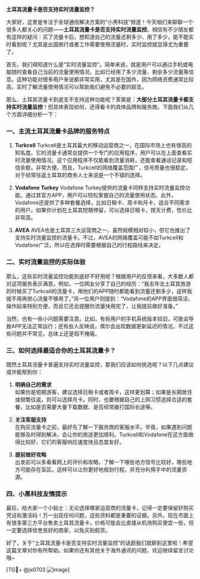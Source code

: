 **土耳其流量卡是否支持实时流量监控？**

大家好，这里是专注于全球通信解决方案的“小黑科技”频道！今天咱们来聊聊一个很多人都关心的问题——**土耳其流量卡是否支持实时流量监控**。相信有不少朋友都有这样的疑问：买了流量卡后，想知道自己的流量还剩多少、用了多少，能不能实时看到呢？尤其是出国旅行或者工作需要使用流量时，实时监控就显得尤为重要了。

首先，我们得知道什么是“实时流量监控”。简单来说，就是用户可以通过手机或电脑随时查看自己当前的流量使用情况，比如已经用了多少流量、剩余多少流量等信息。这种功能对很多用户来说都非常实用，尤其是在国外，因为网络资费通常比较高，实时了解流量使用情况可以帮助我们避免不必要的超支。

那么，土耳其流量卡到底支不支持这种功能呢？答案是：**大部分土耳其流量卡都支持实时流量监控**！但具体表现如何，还得看卡的具体品牌和服务商。下面我们从几个方面详细分析一下：

### 一、主流土耳其流量卡品牌的服务特点

1. **Turkcell**
   Turkcell是土耳其最大的移动运营商之一，在国际市场上也有很高的知名度。它的流量卡通常会提供一个专门的应用程序，用户可以在上面查看实时流量使用情况。这个应用程序不仅能看到流量消耗，还能查看通话记录和短信余额，非常方便。而且，Turkcell的网络覆盖范围广，信号质量也很稳定，对于经常往返土耳其的商务人士来说是一个不错的选择。

2. **Vodafone Turkey**
   Vodafone Turkey提供的流量卡同样支持实时流量监控功能。通过其官方APP，用户可以轻松掌握自己的流量使用状态。此外，Vodafone还提供了多种套餐选择，比如日租卡、周卡和月卡，适合不同需求的用户。如果你计划在土耳其短期停留，可以选择日租卡，按天计费，性价比非常高。

3. **AVEA**
   AVEA也是土耳其三大运营商之一，虽然规模相对较小，但它也推出了支持实时流量监控的流量卡。不过，AVEA的网络覆盖可能不如Turkcell和Vodafone广泛，所以在选择时需要根据自己的行程路线来决定。

### 二、实时流量监控的实际体验

那么，这些实时流量监控功能到底好不好用呢？根据用户的反馈来看，大多数人都对这项服务表示满意。例如，一位网友分享了自己的经历：“我去年去土耳其旅游的时候买了Turkcell的流量卡，用他们的APP随时都能看到流量还剩多少，这样我就不用再担心流量不够用了。”另一位用户则提到：“Vodafone的APP界面很简洁，操作起来特别方便，而且它还会提醒你流量快用完了，让我提前做好准备。”

当然，也有一些小问题需要注意。比如，有些用户的手机系统版本较旧，可能会导致APP无法正常运行；还有些人反映说，偶尔会出现数据更新延迟的情况。不过这些问题并不常见，总体上还是瑕不掩瑜。

### 三、如何选择最适合你的土耳其流量卡？

既然土耳其流量卡普遍支持实时流量监控，那我们应该如何挑选呢？以下几点建议或许能帮到你：

1. **明确自己的需求**  
   如果你是短期游客，建议选择日租卡或者周卡，这样更划算；如果是长期居住或频繁往返，则可以选择月卡。同时，也要根据自己的上网习惯选择合适的套餐，比如是否需要大量下载数据、是否经常拨打国际长途等。

2. **关注客服支持**  
   在购买流量卡之前，最好先了解一下服务商的客服水平。毕竟，如果遇到问题能够及时得到解决，会让你的旅途更加顺利。Turkcell和Vodafone在这方面做得比较好，它们的客服响应速度快且态度友好。

3. **提前做好攻略**  
   出发前可以多看看网上的评价和攻略，了解一下哪些地方信号比较好，哪些地方可能存在盲区。这样可以让你更好地规划行程，并充分利用手中的流量资源。

### 四、小黑科技友情提示

最后，给大家一个小贴士：无论选择哪家运营商的流量卡，记得一定要保留好购买凭证和激活码！万一出现任何问题，这些资料都是重要的证据。另外，现在市面上有很多第三方平台售卖土耳其流量卡，价格可能会比直接从机场购买便宜一些，但一定要选择信誉良好的商家，以免买到假货。

好了，关于“土耳其流量卡是否支持实时流量监控”的话题我们就聊到这里啦！希望这篇文章对你有所帮助。如果你还有其他关于海外通讯的问题，欢迎继续留言讨论哦~

[TG💪+ @jx0703 ![Image](https://github.com/user-attachments/assets/dbca1d08-cadb-493c-b0ec-ad6f7a83f270)]
